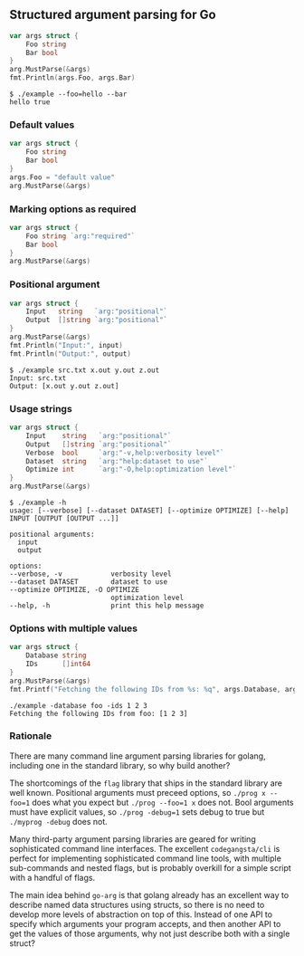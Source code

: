 ## Structured argument parsing for Go

```go
var args struct {
	Foo string
	Bar bool
}
arg.MustParse(&args)
fmt.Println(args.Foo, args.Bar)
```

```shell
$ ./example --foo=hello --bar
hello true
```

### Default values

```go
var args struct {
	Foo string
	Bar bool
}
args.Foo = "default value"
arg.MustParse(&args)
```

### Marking options as required

```go
var args struct {
	Foo string `arg:"required"`
	Bar bool
}
arg.MustParse(&args)
```

### Positional argument

```go
var args struct {
	Input   string   `arg:"positional"`
	Output  []string `arg:"positional"`
}
arg.MustParse(&args)
fmt.Println("Input:", input)
fmt.Println("Output:", output)
```

```
$ ./example src.txt x.out y.out z.out
Input: src.txt
Output: [x.out y.out z.out]
```

### Usage strings
```go
var args struct {
	Input    string   `arg:"positional"`
	Output   []string `arg:"positional"`
	Verbose  bool     `arg:"-v,help:verbosity level"`
	Dataset  string   `arg:"help:dataset to use"`
	Optimize int      `arg:"-O,help:optimization level"`
}
arg.MustParse(&args)
```

```shell
$ ./example -h
usage: [--verbose] [--dataset DATASET] [--optimize OPTIMIZE] [--help] INPUT [OUTPUT [OUTPUT ...]] 

positional arguments:
  input
  output

options:
--verbose, -v            verbosity level
--dataset DATASET        dataset to use
--optimize OPTIMIZE, -O OPTIMIZE
                         optimization level
--help, -h               print this help message
```

### Options with multiple values
```go
var args struct {
	Database string
	IDs      []int64
}
arg.MustParse(&args)
fmt.Printf("Fetching the following IDs from %s: %q", args.Database, args.IDs)
```

```shell
./example -database foo -ids 1 2 3
Fetching the following IDs from foo: [1 2 3]
```

### Rationale

There are many command line argument parsing libraries for golang, including one in the standard library, so why build another?

The shortcomings of the `flag` library that ships in the standard library are well known. Positional arguments must preceed options, so `./prog x --foo=1` does what you expect but `./prog --foo=1 x` does not. Bool arguments must have explicit values, so `./prog -debug=1` sets debug to true but `./myprog -debug` does not.

Many third-party argument parsing libraries are geared for writing sophisticated command line interfaces. The excellent `codegangsta/cli` is perfect for implementing sophisticated command line tools, with multiple sub-commands and nested flags, but is probably overkill for a simple script with a handful of flags.

The main idea behind `go-arg` is that golang already has an excellent way to describe named data structures using structs, so there is no need to develop more levels of abstraction on top of this. Instead of one API to specify which arguments your program accepts, and then another API to get the values of those arguments, why not just describe both with a single struct?
